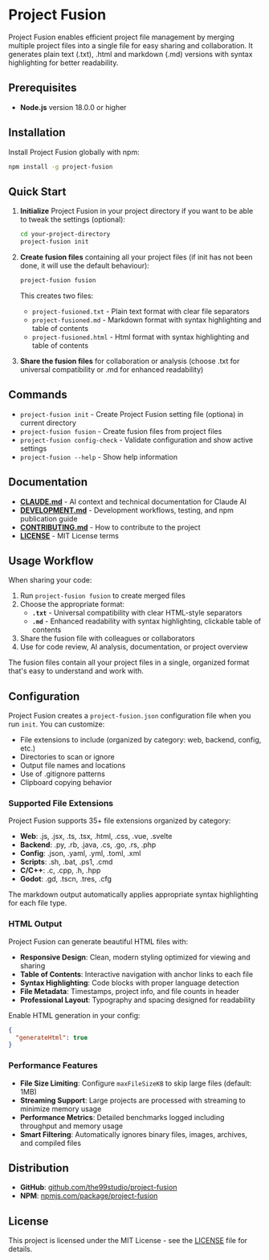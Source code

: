 # Project Fusion

Project Fusion enables efficient project file management by merging multiple project files into a single file for easy sharing and collaboration. It generates plain text (.txt), .html and markdown (.md) versions with syntax highlighting for better readability.

## Prerequisites

- **Node.js** version 18.0.0 or higher

## Installation

Install Project Fusion globally with npm:

```bash
npm install -g project-fusion
```

## Quick Start

1. **Initialize** Project Fusion in your project directory if you want to be able to tweak the settings (optional):
   ```bash
   cd your-project-directory
   project-fusion init
   ```

2. **Create fusion files** containing all your project files (if init has not been done, it will use the default behaviour):
   ```bash
   project-fusion fusion
   ```
   This creates two files:
   - `project-fusioned.txt` - Plain text format with clear file separators
   - `project-fusioned.md` - Markdown format with syntax highlighting and table of contents
   - `project-fusioned.html` - Html format with syntax highlighting and table of contents

3. **Share the fusion files** for collaboration or analysis (choose .txt for universal compatibility or .md for enhanced readability)

## Commands

- `project-fusion init` - Create Project Fusion setting file (optiona) in current directory
- `project-fusion fusion` - Create fusion files from project files
- `project-fusion config-check` - Validate configuration and show active settings
- `project-fusion --help` - Show help information

## Documentation

- **[CLAUDE.md](./CLAUDE.md)** - AI context and technical documentation for Claude AI
- **[DEVELOPMENT.md](./DEVELOPMENT.md)** - Development workflows, testing, and npm publication guide
- **[CONTRIBUTING.md](./CONTRIBUTING.md)** - How to contribute to the project
- **[LICENSE](./LICENSE)** - MIT License terms

## Usage Workflow

When sharing your code:

1. Run `project-fusion fusion` to create merged files
2. Choose the appropriate format:
   - **`.txt`** - Universal compatibility with clear HTML-style separators
   - **`.md`** - Enhanced readability with syntax highlighting, clickable table of contents
3. Share the fusion file with colleagues or collaborators
4. Use for code review, AI analysis, documentation, or project overview

The fusion files contain all your project files in a single, organized format that's easy to understand and work with.

## Configuration

Project Fusion creates a `project-fusion.json` configuration file when you run `init`. You can customize:
- File extensions to include (organized by category: web, backend, config, etc.)
- Directories to scan or ignore
- Output file names and locations
- Use of .gitignore patterns
- Clipboard copying behavior

### Supported File Extensions

Project Fusion supports 35+ file extensions organized by category:
- **Web**: .js, .jsx, .ts, .tsx, .html, .css, .vue, .svelte
- **Backend**: .py, .rb, .java, .cs, .go, .rs, .php
- **Config**: .json, .yaml, .yml, .toml, .xml
- **Scripts**: .sh, .bat, .ps1, .cmd
- **C/C++**: .c, .cpp, .h, .hpp
- **Godot**: .gd, .tscn, .tres, .cfg

The markdown output automatically applies appropriate syntax highlighting for each file type.

### HTML Output

Project Fusion can generate beautiful HTML files with:

- **Responsive Design**: Clean, modern styling optimized for viewing and sharing
- **Table of Contents**: Interactive navigation with anchor links to each file
- **Syntax Highlighting**: Code blocks with proper language detection
- **File Metadata**: Timestamps, project info, and file counts in header
- **Professional Layout**: Typography and spacing designed for readability

Enable HTML generation in your config:

```json
{
  "generateHtml": true
}
```

### Performance Features

- **File Size Limiting**: Configure `maxFileSizeKB` to skip large files (default: 1MB)
- **Streaming Support**: Large projects are processed with streaming to minimize memory usage
- **Performance Metrics**: Detailed benchmarks logged including throughput and memory usage
- **Smart Filtering**: Automatically ignores binary files, images, archives, and compiled files

## Distribution

- **GitHub**: [github.com/the99studio/project-fusion](https://github.com/the99studio/project-fusion)
- **NPM**: [npmjs.com/package/project-fusion](https://www.npmjs.com/package/project-fusion)

## License

This project is licensed under the MIT License - see the [LICENSE](./LICENSE) file for details.